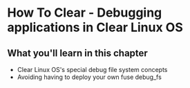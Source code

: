 
How To Clear - Debugging applications in Clear Linux OS
=================================================

## What you'll learn in this chapter

* Clear Linux OS's special debug file system concepts
* Avoiding having to deploy your own fuse debug_fs

